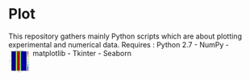 # Plot
This repository gathers mainly Python scripts which are about plotting experimental and numerical data.
Requires : Python 2.7 - NumPy - matplotlib - Tkinter - Seaborn
<a href="url"><img src="Images/color.png" align="left" height="48" width="48" ></a>
